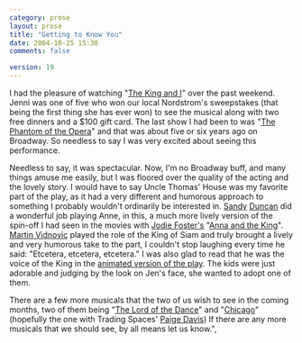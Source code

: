 ```yaml
---
category: prose
layout: prose
title: "Getting to Know You"
date: 2004-10-25 15:30
comments: false

version: 19
---
```


I had the pleasure of watching "[The King and I][1]" over the past weekend. Jenni was one of five who won our local Nordstrom's sweepstakes (that being the first thing she has ever won) to see the musical along with two free dinners and a $100 gift card. The last show I had been to was "[The Phantom of the Opera][2]" and that was about five or six years ago on Broadway. So needless to say I was very excited about seeing this performance.

Needless to say, it was spectacular. Now, I'm no Broadway buff, and many things amuse me easily, but I was floored over the quality of the acting and the lovely story. I would have to say Uncle Thomas' House was my favorite part of the play, as it had a very different and humorous approach to something I probably wouldn't ordinarily be interested in. [Sandy][3] [Duncan][4] did a wonderful job playing Anne, in this, a much more lively version of the spin-off I had seen in the movies with [Jodie Foster's][5] "[Anna and the King][6]". [Martin Vidnovic][7] played the role of the King of Siam and truly brought a lively and very humorous take to the part, I couldn't stop laughing every time he said: "Etcetera, etcetera, etcetera." I was also glad to read that he was the voice of the King in the [animated version of the play][8]. The kids were just adorable and judging by the look on Jen's face, she wanted to adopt one of them.

There are a few more musicals that the two of us wish to see in the coming months, two of them being "[The Lord of the Dance][9]" and "[Chicago][10]" (hopefully the one with Trading Spaces' [Paige Davis][11]) If there are any more musicals that we should see, by all means let us know.",

[1]: http://www.dallassummermusicals.org/2004king.htm
[2]: http://www.thephantomoftheopera.com/
[3]: http://news.minnesota.publicradio.org/features/2004/07/28_cunninghamg_sandyduncan/
[4]: http://www.imdb.com/name/nm0242098/
[5]: http://us.imdb.com/name/nm0000149/
[6]: http://us.imdb.com/title/tt0166485/
[7]: http://www.imdb.com/name/nm0896517/
[8]: http://www.imdb.com/title/tt0160429/
[9]: http://www.lordofthedance.com/
[10]: http://www.chicagothemusical.com/indexl.html
[11]: http://www.imdb.com/name/nm1057101/
